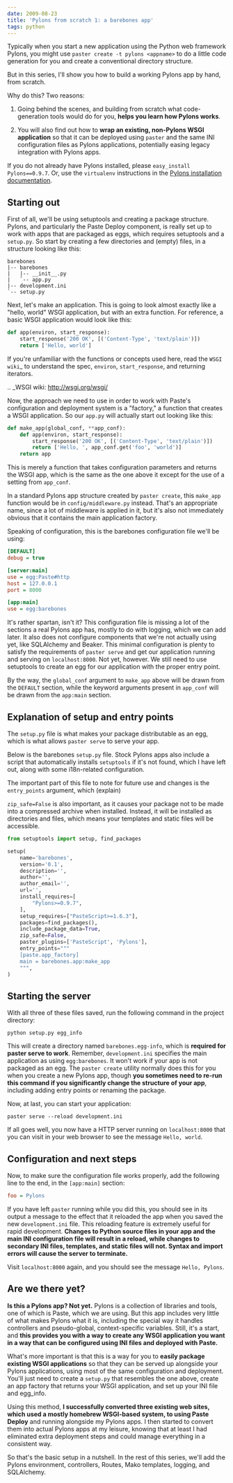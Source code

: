 ```yaml
---
date: 2009-08-23
title: 'Pylons from scratch 1: a barebones app'
tags: python
---
```


Typically when you start a new application using the Python web framework Pylons, you might use `paster create -t pylons <appname>` to do a little code generation for you and create a conventional directory structure.

But in this series, I'll show you how to build a working Pylons app by hand, from scratch.

Why do this? Two reasons:

1. Going behind the scenes, and building from scratch what code-generation tools would do for you, **helps you learn how Pylons works**.

2. You will also find out how to **wrap an existing, non-Pylons WSGI application** so that it can be deployed using `paster` and the same INI configuration files as Pylons applications, potentially easing legacy integration with Pylons apps.

If you do not already have Pylons installed, please `easy_install Pylons==0.9.7`. Or, use the `virtualenv` instructions in the [Pylons installation documentation](http://pylonshq.com/docs/en/0.9.7/gettingstarted/#installing).

## Starting out

First of all, we'll be using setuptools and creating a package structure. Pylons, and particularly the Paste Deploy component, is really set up to work with apps that are packaged as eggs, which requires setuptools and a `setup.py`. So start by creating a few directories and (empty) files, in a structure looking like this:

```text
barebones
|-- barebones
|   |-- __init__.py
|   `-- app.py
|-- development.ini
`-- setup.py

```

Next, let's make an application. This is going to look almost exactly like a "hello, world" WSGI application, but with an extra function. For reference, a basic WSGI application would look like this:

```python
def app(environ, start_response):
    start_response('200 OK', [('Content-Type', 'text/plain')])
    return ['Hello, world']

```

If you're unfamiliar with the functions or concepts used here, read the `WSGI wiki`\_ to understand the spec, `environ`, `start_response`, and returning iterators.

.. \_WSGI wiki: http://wsgi.org/wsgi/

Now, the approach we need to use in order to work with Paste's configuration and deployment system is a "factory," a function that creates a WSGI application. So our `app.py` will actually start out looking like this:

```python
def make_app(global_conf, **app_conf):
    def app(environ, start_response):
        start_response('200 OK', [('Content-Type', 'text/plain')])
        return ['Hello, ', app_conf.get('foo', 'world')]
    return app

```

This is merely a function that takes configuration parameters and returns the WSGI app, which is the same as the one above it except for the use of a setting from `app_conf`.

In a standard Pylons app structure created by `paster create`, this `make_app` function would be in `config/middleware.py` instead. That's an appropriate name, since a lot of middleware is applied in it, but it's also not immediately obvious that it contains the main application factory.

Speaking of configuration, this is the barebones configuration file we'll be using:

```ini
[DEFAULT]
debug = true

[server:main]
use = egg:Paste#http
host = 127.0.0.1
port = 8000

[app:main]
use = egg:barebones

```

It's rather spartan, isn't it? This configuration file is missing a lot of the sections a real Pylons app has, mostly to do with logging, which we can add later. It also does not configure components that we're not actually using yet, like SQLAlchemy and Beaker. This minimal configuration is plenty to satisfy the requirements of `paster serve` and get our application running and serving on `localhost:8000`. Not yet, however. We still need to use setuptools to create an egg for our application with the proper entry point.

By the way, the `global_conf` argument to `make_app` above will be drawn from the `DEFAULT` section, while the keyword arguments present in `app_conf` will be drawn from the `app:main` section.

## Explanation of setup and entry points

The `setup.py` file is what makes your package distributable as an egg, which is what allows `paster serve` to serve your app.

Below is the barebones `setup.py` file. Stock Pylons apps also include a script that automatically installs `setuptools` if it's not found, which I have left out, along with some i18n-related configuration.

The important part of this file to note for future use and changes is the `entry_points` argument, which (explain)

`zip_safe=False` is also important, as it causes your package not to be made into a compressed archive when installed. Instead, it will be installed as directories and files, which means your templates and static files will be accessible.

```python
from setuptools import setup, find_packages

setup(
    name='barebones',
    version='0.1',
    description='',
    author='',
    author_email='',
    url='',
    install_requires=[
        "Pylons>=0.9.7",
    ],
    setup_requires=["PasteScript>=1.6.3"],
    packages=find_packages(),
    include_package_data=True,
    zip_safe=False,
    paster_plugins=['PasteScript', 'Pylons'],
    entry_points="""
    [paste.app_factory]
    main = barebones.app:make_app
    """,
)


```

## Starting the server

With all three of these files saved, run the following command in the project directory:

```text
python setup.py egg_info

```

This will create a directory named `barebones.egg-info`, which is **required for paster serve to work**. Remember, `development.ini` specifies the main application as using `egg:barebones`. It won't work if your app is not packaged as an egg. The `paster create` utility normally does this for you when you create a new Pylons app, though **you sometimes need to re-run this command if you significantly change the structure of your app**, including adding entry points or renaming the package.

Now, at last, you can start your application:

```text
paster serve --reload development.ini

```

If all goes well, you now have a HTTP server running on `localhost:8000` that you can visit in your web browser to see the message `Hello, world`.

## Configuration and next steps

Now, to make sure the configuration file works properly, add the following line to the end, in the `[app:main]` section:

```ini
foo = Pylons

```

If you have left `paster` running while you did this, you should see in its output a message to the effect that it reloaded the app when you saved the new `development.ini` file. This reloading feature is extremely useful for rapid development. **Changes to Python source files in your app and the main INI configuration file will result in a reload, while changes to secondary INI files, templates, and static files will not. Syntax and import errors will cause the server to terminate.**

Visit `localhost:8000` again, and you should see the message `Hello, Pylons`.

## Are we there yet?

**Is this a Pylons app? Not yet.** Pylons is a collection of libraries and tools, one of which is Paste, which we are using. But this app includes very little of what makes Pylons what it is, including the special way it handles controllers and pseudo-global, context-specific variables. Still, it's a start, and **this provides you with a way to create any WSGI application you want in a way that can be configured using INI files and deployed with Paste.**

What's more important is that this is a way for you to **easily package existing WSGI applications** so that they can be served up alongside your Pylons applications, using most of the same configuration and deployment. You'll just need to create a `setup.py` that resembles the one above, create an app factory that returns your WSGI application, and set up your INI file and egg_info.

Using this method, **I successfully converted three existing web sites, which used a mostly homebrew WSGI-based system, to using Paste Deploy** and running alongside my Pylons apps. I then started to convert them into actual Pylons apps at my leisure, knowing that at least I had eliminated extra deployment steps and could manage everything in a consistent way.

So that's the basic setup in a nutshell. In the rest of this series, we'll add the Pylons environment, controllers, Routes, Mako templates, logging, and SQLAlchemy.
